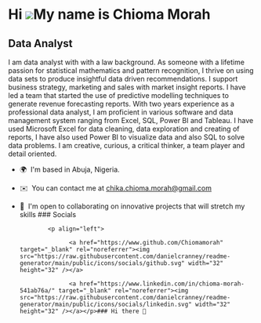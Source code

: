 Hi ![](https://user-images.githubusercontent.com/18350557/176309783-0785949b-9127-417c-8b55-ab5a4333674e.gif)My name is Chioma Morah
====================================================================================================================================

Data Analyst
------------

I am data analyst with with a law background. As someone with a lifetime passion for statistical mathematics and pattern recognition, I thrive on using data sets to produce insightful data driven recommendations. I support business strategy, marketing and sales with market insight reports. I have led a team that started the use of predictive modelling techniques to generate revenue forecasting reports. With two years experience as a professional data analyst, I am proficient in various software and data management system ranging from Excel, SQL, Power BI and Tableau. I have used Microsoft Excel for data cleaning, data exploration and creating of reports, I have also used Power BI to visualize data and also SQL to solve data problems. I am creative, curious, a critical thinker, a team player and detail oriented.

*   🌍  I'm based in Abuja, Nigeria.
*   ✉️  You can contact me at [chika.chioma.morah@gmail.com](mailto:chika.chioma.morah@gmail.com)
*   🤝  I'm open to collaborating on innovative projects that will stretch my skills
                  ### Socials
                  
                  
                <p align="left">
                          
                      <a href="https://www.github.com/Chiomamorah" target="_blank" rel="noreferrer"><img src="https://raw.githubusercontent.com/danielcranney/readme-generator/main/public/icons/socials/github.svg" width="32" height="32" /></a>
                          
                      <a href="https://www.linkedin.com/in/chioma-morah-541ab76a/" target="_blank" rel="noreferrer"><img src="https://raw.githubusercontent.com/danielcranney/readme-generator/main/public/icons/socials/linkedin.svg" width="32" height="32" /></a></p>### Hi there 👋

<!--
**Chiomamorah/Chiomamorah** is a ✨ _special_ ✨ repository because its `README.md` (this file) appears on your GitHub profile.

Here are some ideas to get you started:

- 🔭 I’m currently working on ...
- 🌱 I’m currently learning ...
- 👯 I’m looking to collaborate on ...
- 🤔 I’m looking for help with ...
- 💬 Ask me about ...
- 📫 How to reach me: ...
- 😄 Pronouns: ...
- ⚡ Fun fact: ...
-->
